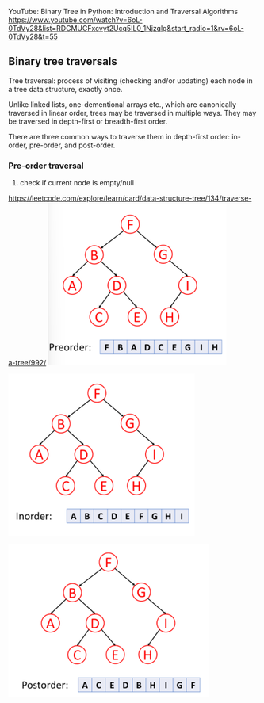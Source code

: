 YouTube: Binary Tree in Python: Introduction and Traversal Algorithms
https://www.youtube.com/watch?v=6oL-0TdVy28&list=RDCMUCFxcvyt2Ucq5IL0_1Njzqlg&start_radio=1&rv=6oL-0TdVy28&t=55

## Binary tree traversals
Tree traversal: process of visiting (checking and/or updating) each node in a tree data structure, exactly once.

Unlike linked lists, one-dementional arrays etc., which are canonically traversed in linear order, trees may be traversed in multiple ways. They may be traversed in depth-first or breadth-first order.

There are three common ways to traverse them in depth-first order: in-order, pre-order, and post-order.

### Pre-order traversal
1. check if current node is empty/null


https://leetcode.com/explore/learn/card/data-structure-tree/134/traverse-a-tree/992/
![img.png](img.png)

![img_1.png](img_1.png)

![img_2.png](img_2.png)